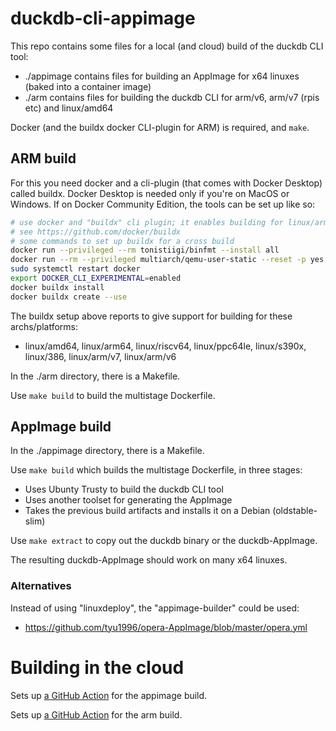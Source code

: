 # duckdb-cli-appimage

This repo contains some files for a local (and cloud) build of the duckdb CLI tool:

- ./appimage contains files for building an AppImage for x64 linuxes (baked into a container image)
- ./arm contains files for building the duckdb CLI for arm/v6, arm/v7 (rpis etc) and linux/amd64

Docker (and the buildx docker CLI-plugin for ARM) is required, and `make`.

## ARM build

For this you need docker and a cli-plugin (that comes with Docker Desktop) called buildx. Docker Desktop is needed only if you're on MacOS or Windows. If on Docker Community Edition, the tools can be set up like so:

```bash
# use docker and "buildx" cli plugin; it enables building for linux/arm* and some other archs:
# see https://github.com/docker/buildx
# some commands to set up buildx for a cross build
docker run --privileged --rm tonistiigi/binfmt --install all
docker run --rm --privileged multiarch/qemu-user-static --reset -p yes
sudo systemctl restart docker
export DOCKER_CLI_EXPERIMENTAL=enabled
docker buildx install
docker buildx create --use
```

The buildx setup above reports to give support for building for these archs/platforms: 

- linux/amd64, linux/arm64, linux/riscv64, linux/ppc64le, linux/s390x, linux/386, linux/arm/v7, linux/arm/v6

In the ./arm directory, there is a Makefile.

Use `make build` to build the multistage Dockerfile.

## AppImage build

In the ./appimage directory, there is a Makefile.

Use `make build` which builds the multistage Dockerfile, in three stages:

- Uses Ubunty Trusty to build the duckdb CLI tool 
- Uses another toolset for generating the AppImage
- Takes the previous build artifacts and installs it on a Debian (oldstable-slim)

Use `make extract` to copy out the duckdb binary or the duckdb-AppImage.

The resulting duckdb-AppImage should work on many x64 linuxes.

### Alternatives

Instead of using "linuxdeploy", the "appimage-builder" could be used:

- <https://github.com/tyu1996/opera-AppImage/blob/master/opera.yml>

# Building in the cloud

Sets up [a GitHub Action](.github/workflows/push-duckdb-cli-appimage.yml) for the appimage build.

Sets up [a GitHub Action](.github/workflows/push-duckdb-cli-arm.yml) for the arm build.

